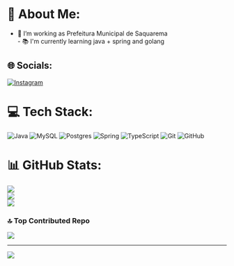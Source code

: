 # 💫 About Me:
- 🔭 I’m working as Prefeitura Municipal de Saquarema<br>- 📚 I'm currently learning java + spring and golang 


## 🌐 Socials:
[![Instagram](https://img.shields.io/badge/Instagram-%23E4405F.svg?logo=Instagram&logoColor=white)](https://instagram.com/viniciusvalle.dev) 

# 💻 Tech Stack:
![Java](https://img.shields.io/badge/java-%23ED8B00.svg?style=for-the-badge&logo=openjdk&logoColor=white) ![MySQL](https://img.shields.io/badge/mysql-4479A1.svg?style=for-the-badge&logo=mysql&logoColor=white) ![Postgres](https://img.shields.io/badge/postgres-%23316192.svg?style=for-the-badge&logo=postgresql&logoColor=white) ![Spring](https://img.shields.io/badge/spring-%236DB33F.svg?style=for-the-badge&logo=spring&logoColor=white) ![TypeScript](https://img.shields.io/badge/typescript-%23007ACC.svg?style=for-the-badge&logo=typescript&logoColor=white) ![Git](https://img.shields.io/badge/git-%23F05033.svg?style=for-the-badge&logo=git&logoColor=white) ![GitHub](https://img.shields.io/badge/github-%23121011.svg?style=for-the-badge&logo=github&logoColor=white)
# 📊 GitHub Stats:
![](https://github-readme-stats.vercel.app/api?username=viniciusvalledev&theme=dark&hide_border=false&include_all_commits=false&count_private=false)<br/>
![](https://nirzak-streak-stats.vercel.app/?user=viniciusvalledev&theme=dark&hide_border=false)<br/>
![](https://github-readme-stats.vercel.app/api/top-langs/?username=viniciusvalledev&theme=dark&hide_border=false&include_all_commits=false&count_private=false&layout=compact)

### 🔝 Top Contributed Repo
![](https://github-contributor-stats.vercel.app/api?username=viniciusvalledev&limit=5&theme=dark&combine_all_yearly_contributions=true)

---
[![](https://visitcount.itsvg.in/api?id=viniciusvalledev&icon=0&color=0)](https://visitcount.itsvg.in)

<!-- Proudly created with GPRM ( https://gprm.itsvg.in ) -->
